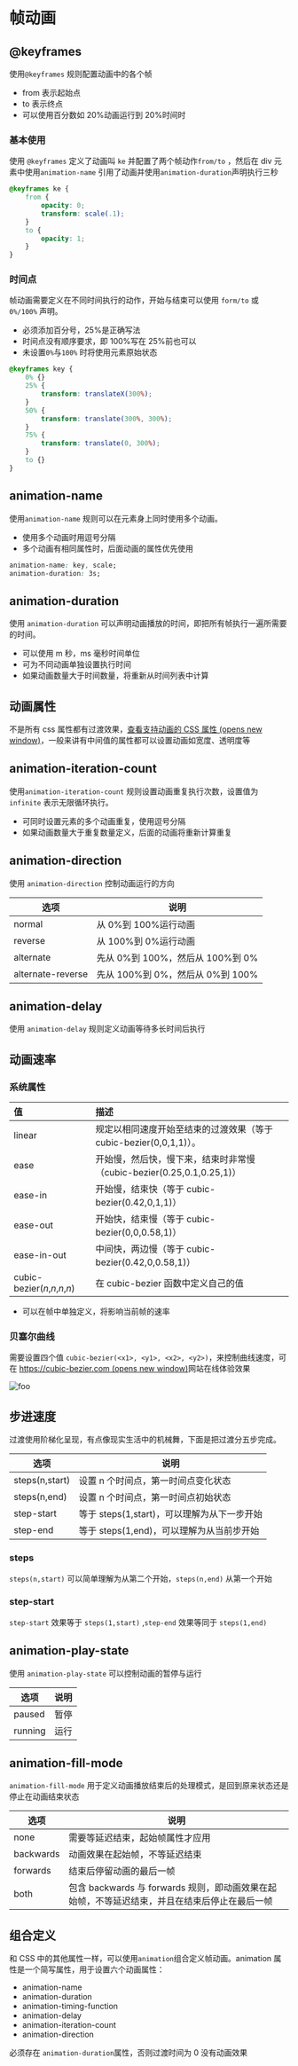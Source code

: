 # 帧动画

## @keyframes

使用`@keyframes` 规则配置动画中的各个帧

- from 表示起始点
- to 表示终点
- 可以使用百分数如 20%动画运行到 20%时间时

### 基本使用

使用 `@keyframes` 定义了动画叫 `ke` 并配置了两个帧动作`from/to` ，然后在 div 元素中使用`animation-name` 引用了动画并使用`animation-duration`声明执行三秒

```css
@keyframes ke {
    from {
        opacity: 0;
        transform: scale(.1);
    }
    to {
        opacity: 1;
    }
}
```

### 时间点

帧动画需要定义在不同时间执行的动作，开始与结束可以使用 `form/to` 或 `0%/100%` 声明。

- 必须添加百分号，25%是正确写法
- 时间点没有顺序要求，即 100%写在 25%前也可以
- 未设置`0%`与`100%` 时将使用元素原始状态

```css
@keyframes key {
    0% {}
    25% {
        transform: translateX(300%);
    }
    50% {
        transform: translate(300%, 300%);
    }
    75% {
        transform: translate(0, 300%);
    }
    to {}
}
```

## animation-name

使用`animation-name` 规则可以在元素身上同时使用多个动画。

- 使用多个动画时用逗号分隔
- 多个动画有相同属性时，后面动画的属性优先使用

```css
animation-name: key, scale;
animation-duration: 3s;
```

## animation-duration

使用 `animation-duration` 可以声明动画播放的时间，即把所有帧执行一遍所需要的时间。

- 可以使用 m 秒，ms 毫秒时间单位
- 可为不同动画单独设置执行时间
- 如果动画数量大于时间数量，将重新从时间列表中计算

## 动画属性

不是所有 css 属性都有过渡效果，[查看支持动画的 CSS 属性 (opens new window)](https://developer.mozilla.org/en-US/docs/Web/CSS/CSS_animated_properties)，一般来讲有中间值的属性都可以设置动画如宽度、透明度等

## animation-iteration-count

使用`animation-iteration-count` 规则设置动画重复执行次数，设置值为 `infinite` 表示无限循环执行。

- 可同时设置元素的多个动画重复，使用逗号分隔
- 如果动画数量大于重复数量定义，后面的动画将重新计算重复

## animation-direction

使用 `animation-direction` 控制动画运行的方向

| 选项              | 说明                             |
| ----------------- | -------------------------------- |
| normal            | 从 0%到 100%运行动画             |
| reverse           | 从 100%到 0%运行动画             |
| alternate         | 先从 0%到 100%，然后从 100%到 0% |
| alternate-reverse | 先从 100%到 0%，然后从 0%到 100% |

## animation-delay

使用 `animation-delay` 规则定义动画等待多长时间后执行

## 动画速率

### 系统属性

| 值                            | 描述                                                         |
| :---------------------------- | :----------------------------------------------------------- |
| linear                        | 规定以相同速度开始至结束的过渡效果（等于 cubic-bezier(0,0,1,1)）。 |
| ease                          | 开始慢，然后快，慢下来，结束时非常慢（cubic-bezier(0.25,0.1,0.25,1)） |
| ease-in                       | 开始慢，结束快（等于 cubic-bezier(0.42,0,1,1)）              |
| ease-out                      | 开始快，结束慢（等于 cubic-bezier(0,0,0.58,1)）              |
| ease-in-out                   | 中间快，两边慢（等于 cubic-bezier(0.42,0,0.58,1)）           |
| cubic-bezier(*n*,*n*,*n*,*n*) | 在 cubic-bezier 函数中定义自己的值                           |

- 可以在帧中单独定义，将影响当前帧的速率

### 贝塞尔曲线

需要设置四个值 `cubic-bezier(<x1>, <y1>, <x2>, <y2>)`，来控制曲线速度，可在 [https://cubic-bezier.com (opens new window)](https://cubic-bezier.com/)网站在线体验效果

<img :src="$withBase('/images/flex/05.png')" alt="foo">

## 步进速度

过渡使用阶梯化呈现，有点像现实生活中的机械舞，下面是把过渡分五步完成。

| 选项           | 说明                                        |
| -------------- | ------------------------------------------- |
| steps(n,start) | 设置 n 个时间点，第一时间点变化状态         |
| steps(n,end)   | 设置 n 个时间点，第一时间点初始状态         |
| step-start     | 等于 steps(1,start)，可以理解为从下一步开始 |
| step-end       | 等于 steps(1,end)，可以理解为从当前步开始   |

### steps

`steps(n,start)` 可以简单理解为从第二个开始，`steps(n,end)` 从第一个开始

### step-start

`step-start` 效果等于 `steps(1,start)` ,`step-end` 效果等同于 `steps(1,end)`

## animation-play-state

使用 `animation-play-state` 可以控制动画的暂停与运行

| 选项    | 说明 |
| ------- | ---- |
| paused  | 暂停 |
| running | 运行 |

## animation-fill-mode

`animation-fill-mode` 用于定义动画播放结束后的处理模式，是回到原来状态还是停止在动画结束状态

| 选项      | 说明                                                         |
| --------- | ------------------------------------------------------------ |
| none      | 需要等延迟结束，起始帧属性才应用                             |
| backwards | 动画效果在起始帧，不等延迟结束                               |
| forwards  | 结束后停留动画的最后一帧                                     |
| both      | 包含 backwards 与 forwards 规则，即动画效果在起始帧，不等延迟结束，并且在结束后停止在最后一帧 |

## 组合定义

和 CSS 中的其他属性一样，可以使用`animation`组合定义帧动画。animation 属性是一个简写属性，用于设置六个动画属性：

- animation-name
- animation-duration
- animation-timing-function
- animation-delay
- animation-iteration-count
- animation-direction

必须存在 `animation-duration`属性，否则过渡时间为 0 没有动画效果